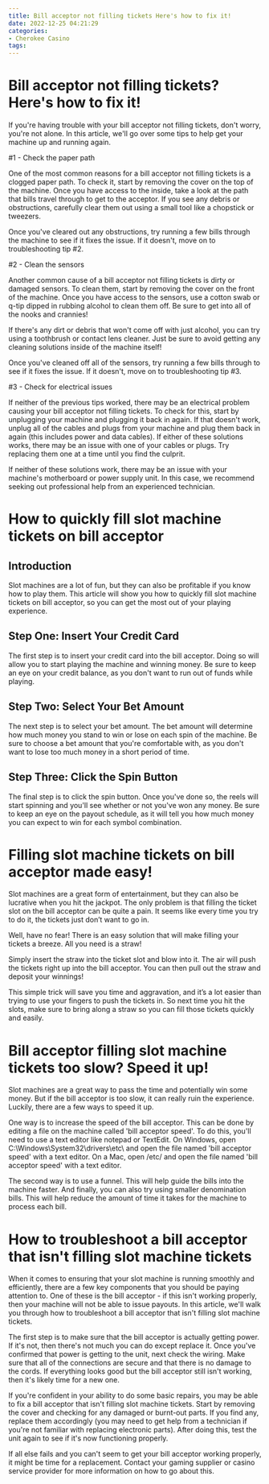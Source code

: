 ```yaml
---
title: Bill acceptor not filling tickets Here's how to fix it!
date: 2022-12-25 04:21:29
categories:
- Cherokee Casino
tags:
---
```



#  Bill acceptor not filling tickets? Here's how to fix it!

If you're having trouble with your bill acceptor not filling tickets, don't worry, you're not alone. In this article, we'll go over some tips to help get your machine up and running again.

#1 - Check the paper path

One of the most common reasons for a bill acceptor not filling tickets is a clogged paper path. To check it, start by removing the cover on the top of the machine. Once you have access to the inside, take a look at the path that bills travel through to get to the acceptor. If you see any debris or obstructions, carefully clear them out using a small tool like a chopstick or tweezers.

Once you've cleared out any obstructions, try running a few bills through the machine to see if it fixes the issue. If it doesn't, move on to troubleshooting tip #2.

#2 - Clean the sensors

Another common cause of a bill acceptor not filling tickets is dirty or damaged sensors. To clean them, start by removing the cover on the front of the machine. Once you have access to the sensors, use a cotton swab or q-tip dipped in rubbing alcohol to clean them off. Be sure to get into all of the nooks and crannies!

If there's any dirt or debris that won't come off with just alcohol, you can try using a toothbrush or contact lens cleaner. Just be sure to avoid getting any cleaning solutions inside of the machine itself!

Once you've cleaned off all of the sensors, try running a few bills through to see if it fixes the issue. If it doesn't, move on to troubleshooting tip #3.

#3 - Check for electrical issues

If neither of the previous tips worked, there may be an electrical problem causing your bill acceptor not filling tickets. To check for this, start by unplugging your machine and plugging it back in again. If that doesn't work, unplug all of the cables and plugs from your machine and plug them back in again (this includes power and data cables). If either of these solutions works, there may be an issue with one of your cables or plugs. Try replacing them one at a time until you find the culprit.

If neither of these solutions work, there may be an issue with your machine's motherboard or power supply unit. In this case, we recommend seeking out professional help from an experienced technician.

#  How to quickly fill slot machine tickets on bill acceptor

## Introduction

Slot machines are a lot of fun, but they can also be profitable if you know how to play them. This article will show you how to quickly fill slot machine tickets on bill acceptor, so you can get the most out of your playing experience.

## Step One: Insert Your Credit Card

The first step is to insert your credit card into the bill acceptor. Doing so will allow you to start playing the machine and winning money. Be sure to keep an eye on your credit balance, as you don't want to run out of funds while playing.

## Step Two: Select Your Bet Amount

The next step is to select your bet amount. The bet amount will determine how much money you stand to win or lose on each spin of the machine. Be sure to choose a bet amount that you're comfortable with, as you don't want to lose too much money in a short period of time.

## Step Three: Click the Spin Button

The final step is to click the spin button. Once you've done so, the reels will start spinning and you'll see whether or not you've won any money. Be sure to keep an eye on the payout schedule, as it will tell you how much money you can expect to win for each symbol combination.

#  Filling slot machine tickets on bill acceptor made easy!

Slot machines are a great form of entertainment, but they can also be lucrative when you hit the jackpot. The only problem is that filling the ticket slot on the bill acceptor can be quite a pain. It seems like every time you try to do it, the tickets just don’t want to go in.

Well, have no fear! There is an easy solution that will make filling your tickets a breeze. All you need is a straw!

Simply insert the straw into the ticket slot and blow into it. The air will push the tickets right up into the bill acceptor. You can then pull out the straw and deposit your winnings!

This simple trick will save you time and aggravation, and it’s a lot easier than trying to use your fingers to push the tickets in. So next time you hit the slots, make sure to bring along a straw so you can fill those tickets quickly and easily.

#  Bill acceptor filling slot machine tickets too slow? Speed it up!

Slot machines are a great way to pass the time and potentially win some money. But if the bill acceptor is too slow, it can really ruin the experience. Luckily, there are a few ways to speed it up.

One way is to increase the speed of the bill acceptor. This can be done by editing a file on the machine called 'bill acceptor speed'. To do this, you'll need to use a text editor like notepad or TextEdit. On Windows, open C:\Windows\System32\drivers\etc\ and open the file named 'bill acceptor speed' with a text editor. On a Mac, open /etc/ and open the file named 'bill acceptor speed' with a text editor.

The second way is to use a funnel. This will help guide the bills into the machine faster. And finally, you can also try using smaller denomination bills. This will help reduce the amount of time it takes for the machine to process each bill.

#  How to troubleshoot a bill acceptor that isn't filling slot machine tickets

When it comes to ensuring that your slot machine is running smoothly and efficiently, there are a few key components that you should be paying attention to. One of these is the bill acceptor - if this isn't working properly, then your machine will not be able to issue payouts. In this article, we'll walk you through how to troubleshoot a bill acceptor that isn't filling slot machine tickets.

The first step is to make sure that the bill acceptor is actually getting power. If it's not, then there's not much you can do except replace it. Once you've confirmed that power is getting to the unit, next check the wiring. Make sure that all of the connections are secure and that there is no damage to the cords. If everything looks good but the bill acceptor still isn't working, then it's likely time for a new one.

If you're confident in your ability to do some basic repairs, you may be able to fix a bill acceptor that isn't filling slot machine tickets. Start by removing the cover and checking for any damaged or burnt-out parts. If you find any, replace them accordingly (you may need to get help from a technician if you're not familiar with replacing electronic parts). After doing this, test the unit again to see if it's now functioning properly.

If all else fails and you can't seem to get your bill acceptor working properly, it might be time for a replacement. Contact your gaming supplier or casino service provider for more information on how to go about this.